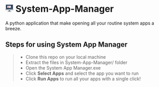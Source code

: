 # <img src="https://github.com/coder-KO/System-App-Manager/blob/master/logo.png" width="25"> System-App-Manager
A python application that make opening all your routine system apps a breeze.

## Steps for using System App Manager
> * Clone this repo on your local machine
> * Extract the files in System-App-Manager/ folder
> * Open the System App Manager.exe
> * Click **Select Apps** and select the app you want to run
> * Click **Run Apps** to run all your apps with a single click!

